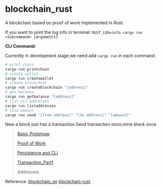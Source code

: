 # blockchain_rust

A blockchain based on proof of work implemented in Rust.

If you want to print the log info in terminal: `RUST_LOG=info cargo run <Subcommand> [Arguments]`

**CLI Command:**

Currently in development stage,we need add `cargo run` in each command.

```zsh
# print chain
cargo run printchain
# create wallet
cargo run createwallet
# create blockchain
cargo run createblockchain "[address]"
# get balance
cargo run getbalance "[address]"
# list all addresses
cargo run listaddresses
# send amount
cargo run send "[from address]" "[to address]" "[amount]"
```

New a block just has a transaction.Send transaction once,mine block once.

> [Basic Prototype](https://github.com/Fan03z/blockchain_rust/tree/9b17796ba6efb48f30c1dcc8e8cbc6b5560aeaf3)
>
> [Proof of Work](https://github.com/Fan03z/blockchain_rust/tree/d13850d3c452112de359fd3e931adb08c9d39032)
>
> [Persistence and CLI](https://github.com/Fan03z/blockchain_rust/tree/dee258e333bc6f1c6dea7ba76717e8c4019b696b)
>
> [Transaction_Part1](https://github.com/Fan03z/blockchain_rust/tree/2a294b756e3fad0f7c865cb3c0b70f7e60a7104c)
>
> Addresses

Reference: [blockchain_go](https://github.com/Jeiwan/blockchain_go) [blockchain-rust](https://github.com/yunwei37/blockchain-rust)
